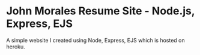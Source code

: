 # John Morales Resume Site - Node.js, Express, EJS

A simple website I created using Node, Express, EJS which is hosted on heroku.
